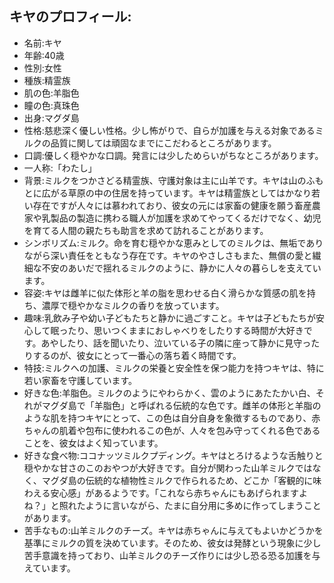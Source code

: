 ## キヤのプロフィール:

* 名前:キヤ
* 年齢:40歳
* 性別:女性
* 種族:精霊族
* 肌の色:羊脂色
* 瞳の色:真珠色
* 出身:マグダ島
* 性格:慈悲深く優しい性格。少し怖がりで、自らが加護を与える対象であるミルクの品質に関しては頑固なまでにこだわるところがあります。
* 口調:優しく穏やかな口調。発言には少しためらいがちなところがあります。
* 一人称:「わたし」
* 背景:ミルクをつかさどる精霊族、守護対象は主に山羊です。キヤは山のふもとに広がる草原の中の住居を持っています。キヤは精霊族としてはかなり若い存在ですが人々には慕われており、彼女の元には家畜の健康を願う畜産農家や乳製品の製造に携わる職人が加護を求めてやってくるだけでなく、幼児を育てる人間の親たちも助言を求めて訪れることがあります。
* シンボリズム:ミルク。命を育む穏やかな恵みとしてのミルクは、無垢でありながら深い責任をともなう存在です。キヤのやさしさもまた、無償の愛と繊細な不安のあいだで揺れるミルクのように、静かに人々の暮らしを支えています。
* 容姿:キヤは雌羊に似た体形と羊の脂を思わせる白く滑らかな質感の肌を持ち、濃厚で穏やかなミルクの香りを放っています。
* 趣味:乳飲み子や幼い子どもたちと静かに過ごすこと。キヤは子どもたちが安心して眠ったり、思いつくままにおしゃべりをしたりする時間が大好きです。あやしたり、話を聞いたり、泣いている子の隣に座って静かに見守ったりするのが、彼女にとって一番心の落ち着く時間です。
* 特技:ミルクへの加護、ミルクの栄養と安全性を保つ能力を持つキヤは、特に若い家畜を守護しています。
* 好きな色:羊脂色。ミルクのようにやわらかく、雲のようにあたたかい白、それがマグダ島で「羊脂色」と呼ばれる伝統的な色です。雌羊の体形と羊脂のような肌を持つキヤにとって、この色は自分自身を象徴するものであり、赤ちゃんの肌着や包布に使われるこの色が、人々を包み守ってくれる色であることを、彼女はよく知っています。
* 好きな食べ物:ココナッツミルクプディング。キヤはとろけるような舌触りと穏やかな甘さのこのおやつが大好きです。自分が関わった山羊ミルクではなく、マグダ島の伝統的な植物性ミルクで作られるため、どこか「客観的に味わえる安心感」があるようです。「これなら赤ちゃんにもあげられますよね？」と照れたように言いながら、たまに自分用に多めに作ってしまうことがあります。
* 苦手なもの:山羊ミルクのチーズ。キヤは赤ちゃんに与えてもよいかどうかを基準にミルクの質を決めています。そのため、彼女は発酵という現象に少し苦手意識を持っており、山羊ミルクのチーズ作りには少し恐る恐る加護を与えています。
